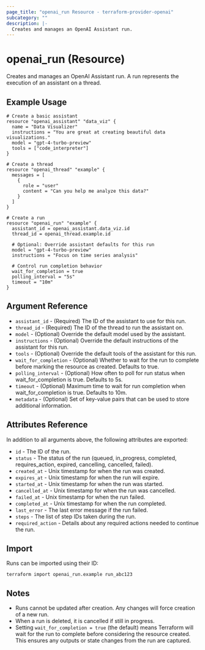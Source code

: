 ```yaml
---
page_title: "openai_run Resource - terraform-provider-openai"
subcategory: ""
description: |-
  Creates and manages an OpenAI Assistant run.
---
```


# openai_run (Resource)

Creates and manages an OpenAI Assistant run. A run represents the execution of an assistant on a thread.

## Example Usage

```hcl
# Create a basic assistant
resource "openai_assistant" "data_viz" {
  name = "Data Visualizer"
  instructions = "You are great at creating beautiful data visualizations."
  model = "gpt-4-turbo-preview"
  tools = ["code_interpreter"]
}

# Create a thread
resource "openai_thread" "example" {
  messages = [
    {
      role = "user"
      content = "Can you help me analyze this data?"
    }
  ]
}

# Create a run
resource "openai_run" "example" {
  assistant_id = openai_assistant.data_viz.id
  thread_id = openai_thread.example.id

  # Optional: Override assistant defaults for this run
  model = "gpt-4-turbo-preview"
  instructions = "Focus on time series analysis"

  # Control run completion behavior
  wait_for_completion = true
  polling_interval = "5s"
  timeout = "10m"
}
```

## Argument Reference

- `assistant_id` - (Required) The ID of the assistant to use for this run.
- `thread_id` - (Required) The ID of the thread to run the assistant on.
- `model` - (Optional) Override the default model used by the assistant.
- `instructions` - (Optional) Override the default instructions of the assistant for this run.
- `tools` - (Optional) Override the default tools of the assistant for this run.
- `wait_for_completion` - (Optional) Whether to wait for the run to complete before marking the resource as created. Defaults to true.
- `polling_interval` - (Optional) How often to poll for run status when wait_for_completion is true. Defaults to 5s.
- `timeout` - (Optional) Maximum time to wait for run completion when wait_for_completion is true. Defaults to 10m.
- `metadata` - (Optional) Set of key-value pairs that can be used to store additional information.

## Attributes Reference

In addition to all arguments above, the following attributes are exported:

- `id` - The ID of the run.
- `status` - The status of the run (queued, in_progress, completed, requires_action, expired, cancelling, cancelled, failed).
- `created_at` - Unix timestamp for when the run was created.
- `expires_at` - Unix timestamp for when the run will expire.
- `started_at` - Unix timestamp for when the run was started.
- `cancelled_at` - Unix timestamp for when the run was cancelled.
- `failed_at` - Unix timestamp for when the run failed.
- `completed_at` - Unix timestamp for when the run completed.
- `last_error` - The last error message if the run failed.
- `steps` - The list of step IDs taken during the run.
- `required_action` - Details about any required actions needed to continue the run.

## Import

Runs can be imported using their ID:

```shell
terraform import openai_run.example run_abc123
```

## Notes

- Runs cannot be updated after creation. Any changes will force creation of a new run.
- When a run is deleted, it is cancelled if still in progress.
- Setting `wait_for_completion = true` (the default) means Terraform will wait for the run to complete before considering the resource created. This ensures any outputs or state changes from the run are captured.
